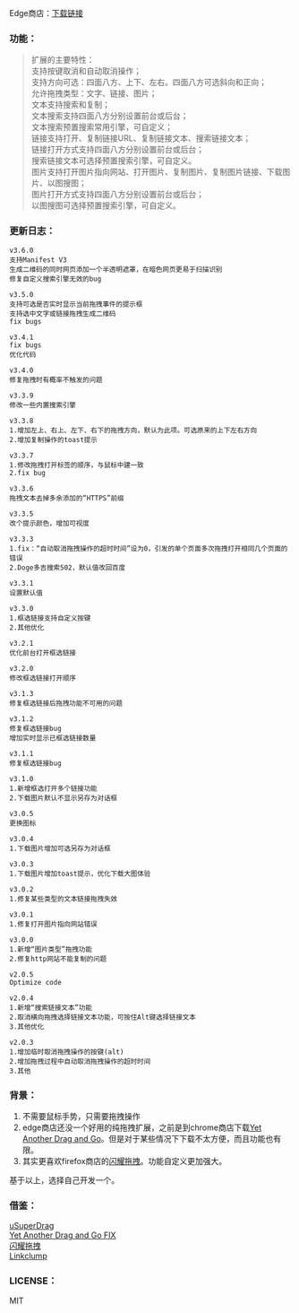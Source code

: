 Edge商店：[下载链接](https://microsoftedge.microsoft.com/addons/detail/nlefalggllbckbaegjonehiokkddgcbn)

### 功能：
> 扩展的主要特性：  
> 支持按键取消和自动取消操作；  
> 支持方向可选：四面八方、上下、左右。四面八方可选斜向和正向；    
> 允许拖拽类型：文字、链接、图片；  
> 文本支持搜索和复制；  
> 文本搜索支持四面八方分别设置前台或后台；  
> 文本搜索预置搜索常用引擎，可自定义；  
> 链接支持打开、复制链接URL、复制链接文本、搜索链接文本；  
> 链接打开方式支持四面八方分别设置前台或后台；  
> 搜索链接文本可选择预置搜索引擎，可自定义。  
> 图片支持打开图片指向网站、打开图片、复制图片、复制图片链接、下载图片、以图搜图；  
> 图片打开方式支持四面八方分别设置前台或后台；  
> 以图搜图可选择预置搜索引擎，可自定义。

### 更新日志：
```
v3.6.0
支持Manifest V3
生成二维码的同时网页添加一个半透明遮罩，在暗色网页更易于扫描识别
修复自定义搜索引擎无效的bug

v3.5.0
支持可选是否实时显示当前拖拽事件的提示框
支持选中文字或链接拖拽生成二维码
fix bugs

v3.4.1
fix bugs
优化代码

v3.4.0
修复拖拽时有概率不触发的问题

v3.3.9
修改一些内置搜索引擎

v3.3.8
1.增加左上、右上、左下、右下的拖拽方向，默认为此项。可选原来的上下左右方向
2.增加复制操作的toast提示

v3.3.7
1.修改拖拽打开标签的顺序，与鼠标中建一致
2.fix bug

v3.3.6
拖拽文本去掉多余添加的“HTTPS”前缀

v3.3.5
改个提示颜色，增加可视度

v3.3.3
1.fix：“自动取消拖拽操作的超时时间”设为0，引发的单个页面多次拖拽打开相同几个页面的错误
2.Doge多吉搜索502，默认值改回百度

v3.3.1
设置默认值

v3.3.0
1.框选链接支持自定义按键
2.其他优化

v3.2.1
优化前台打开框选链接

v3.2.0
修改框选链接打开顺序

v3.1.3
修复框选链接后拖拽功能不可用的问题

v3.1.2
修复框选链接bug
增加实时显示已框选链接数量

v3.1.1
修复框选链接bug

v3.1.0
1.新增框选打开多个链接功能
2.下载图片默认不显示另存为对话框

v3.0.5
更换图标

v3.0.4
1.下载图片增加可选另存为对话框

v3.0.3
1.下载图片增加toast提示，优化下载大图体验

v3.0.2
1.修复某些类型的文本链接拖拽失效

v3.0.1
1.修复打开图片指向网站错误

v3.0.0
1.新增“图片类型”拖拽功能
2.修复http网站不能复制的问题

v2.0.5
Optimize code

v2.0.4
1.新增“搜索链接文本”功能
2.取消横向拖拽选择链接文本功能，可按住Alt键选择链接文本
3.其他优化

v2.0.3
1.增加临时取消拖拽操作的按键(alt)
2.增加拖拽过程中自动取消拖拽操作的超时时间
3.其他
```

### 背景：
1. 不需要鼠标手势，只需要拖拽操作
2. edge商店还没一个好用的纯拖拽扩展，之前是到chrome商店下载[Yet Another Drag and Go](https://chrome.google.com/webstore/detail/yet-another-drag-and-go/hnoonkgmmnklbdehoepdjcidhjbncjmi)。但是对于某些情况下下载不太方便，而且功能也有限。
3. 其实更喜欢firefox商店的[闪耀拖拽](https://addons.mozilla.org/zh-CN/firefox/addon/glitterdrag/)。功能自定义更加强大。

基于以上，选择自己开发一个。

### 借鉴：
[uSuperDrag](https://github.com/iorate/uSuperDrag)  
[Yet Another Drag and Go FIX](https://github.com/jerry74/yadng)  
[闪耀拖拽](https://addons.mozilla.org/zh-CN/firefox/addon/glitterdrag/?src=search)  
[Linkclump](https://chrome.google.com/webstore/detail/linkclump/lfpjkncokllnfokkgpkobnkbkmelfefj)

### LICENSE：
MIT
